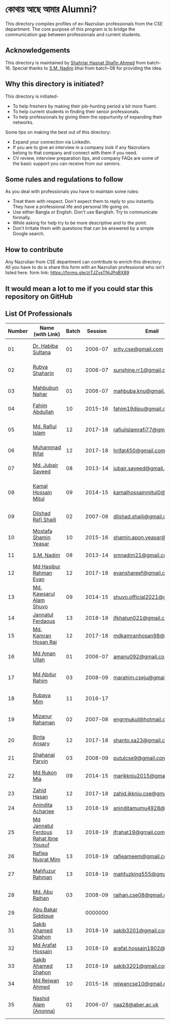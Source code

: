 # কোথায় আছে আমার Alumni?

This directory compiles profiles of ex-Nazrulian professionals from the CSE department. The core purpose of this program is to bridge the communication gap between professionals and current students.

## Acknowledgements

This directory is maintained by [Shahriar Hasnat Shafin Ahmed](https://www.linkedin.com/in/shafkun/) from batch-16. Special thanks to [S.M. Nadim](https://www.linkedin.com/in/smnadim21/) bhai from batch-08 for providing the idea.

## Why this directory is initiated?

This directory is initiated-

- To help freshers by making their job-hunting period a bit more fluent.
- To help current students in finding their senior professionals.
- To help professionals by giving them the oppurtunity of expanding their networks.

Some tips on making the best out of this directory:

- Expand your connection via LinkedIn.
- If you are to give an interview in a company look if any Nazrulians belong to that company and connect with them if you need.
- CV review, interview preparation tips, and company FAQs are some of the basic support you can receive from our seniors.

## Some rules and regulations to follow

As you deal with professionals you have to maintain some rules:

- Treat them with respect. Don't expect them to reply to you instantly. They have a professional life and personal life going on.
- Use either Bangla or English. Don't use Banglish. Try to communicate formally.
- While asking for help try to be more descriptive and to the point.
- Don't Irritate them with questions that can be answered by a simple Google search.

## How to contribute

Any Nazrulian from CSE department can contribute to enrich this directory. All you have to do is share this form with an Nazrulian professional who isn't listed here.
form link: https://forms.gle/ziTJZvsTNjJPqBX89

## It would mean a lot to me if you could star this repository on GitHub

## List Of Professionals

| Number | Name (with Link)                                                                             | Batch | Session | Email                        | Organization                                       | Designation                                               |
| ------ | -------------------------------------------------------------------------------------------- | ----- | ------- | ---------------------------- | -------------------------------------------------- | --------------------------------------------------------- |
| 01     | [Dr. Habiba Sultana](https://bd.linkedin.com/in/habiba-sultana-409800121)                    | 01    | 2006-07 | srity.cse@gmail.com          | Jatiya Kabi Kazi Nazrul Islam University           | Assistant Professor(CSE)                                  |
| 02     | [Rubya Shaharin](https://www.linkedin.com/in/rubya-shaharin-a25927253?originalSubdomain=bd)  | 01    | 2006-07 | sunshine.rr1@gmail.com       | Jatiya Kabi Kazi Nazrul Islam University           | Assistant Professor(CSE)                                  |
| 03     | [Mahbubun Nahar](https://www.linkedin.com/in/mahbubun-nahar-211a911aa/?originalSubdomain=bd) | 01    | 2006-07 | mahbuba.knu@gmail.com        | Jatiya Kabi Kazi Nazrul Islam University           | Assistant Professor(CSE)                                  |
| 04     | [Fahim Abdullah](https://www.linkedin.com/in/fahim-d-abdullah/)                              | 10    | 2015-16 | fahim19dipu@gmail.com        | Medina Tech Ltd.                                   | Associate Data Engineer                                   |
| 05     | [Md. Rafiul Islam](https://www.linkedin.com/in/md-rafiul-islam-9a765717a/)                   | 12    | 2017-18 | rafiulislamrafi77@gmail.com  | Z. H. Shikder University of Science and Technology | Lecturer in CSE                                           |
| 06     | [Muhammad Rifat](https://www.linkedin.com/in/rifat-mia/)                                     | 12    | 2017-18 | hrifat450@gmail.com          | Bit Byte Technology Ltd.                           | Software Engineer(Android)                                |
| 07     | [Md. Jubair Sayeed](https://www.linkedin.com/in/md-jubair-sayeed-linas/)                     | 08    | 2013-14 | jubair.sayeed@gmail.com      | Bangladesh Computer Council                        | Assistant Network Engineer                                |
| 08     | [Kamal Hossain Mitul](https://www.linkedin.com/in/khmitul/)                                  | 09    | 2014-15 | kamalhossainmitul0@gmail.com | Bangladesh Rural Electrification Board             | Assistant General Manager(IT)                             |
| 09     | [Dilshad Rafi Shajli](https://www.linkedin.com/in/shajli/)                                   | 02    | 2007-08 | dilshad.shajli@gmail.com     | Fanfare Bangladesh Limited                         | Full Stack Developer                                      |
| 10     | [Mostafa Shamin Yeasar](https://www.linkedin.com/in/mostafa-shamin-yeasar-8576941b1/)        | 10    | 2015-16 | shamin.apon.yeasar@gmail.com | BJIT Corp                                          | Software Engineer(iOS)                                    |
| 11     | [S.M. Nadim](https://www.linkedin.com/in/smnadim21/)                                         | 08    | 2013-14 | smnadim21@gmail.com          | Binary Quest Limited                               | Software Engineer(Android)                                |
| 12     | [Md Hasibur Rahman Evan](https://www.linkedin.com/in/evan-shareef/)                          | 12    | 2017-18 | evanshareef@gmail.com        | Vivasoft Limited                                   | Software Engineer(.Net)                                   |
| 13     | [Md. Kawsarul Alam Shuvo](https://www.linkedin.com/in/shuvo806/)                             | 09    | 2014-15 | shuvo.official2021@gmail.com | Vivasoft Limited                                   | Software Engineer(Level 2)                                |
| 14     | [Jannatul Ferdaous](https://www.linkedin.com/in/jannatul-ferdaous/)                          | 13    | 2018-19 | jfkhatun021@gmail.com        | Orion Informatics Ltd.                             | Trainee Software Engineer                                 |
| 15     | [Md. Kamran Hosan Raj](https://www.linkedin.com/in/md-kamran-hosan-693023261/)               | 12    | 2017-18 | mdkamranhosan98@gmail.com    | Synergy Interface Ltd.                             | Software Engineer(Laravel)                                |
| 16     | [Md Aman Ullah](https://www.linkedin.com/in/amanullah1/)                                     | 01    | 2006-07 | amanu092@gmail.com           | IQI Global, Selangor, Malaysia                     | Software Engineer(Laravel)                                |
| 17     | [Md Abdur Rahim](https://www.linkedin.com/in/mdabdurrahimbd/)                                | 03    | 2008-09 | marahim.cseju@gmail.com      | German University Bangladesh                       | Asistant Professor and Head of CSE                        |
| 18     | [Rubaya Mim](https://www.linkedin.com/in/rubayamim/)                                         | 11    | 2016-17 |                              | Bee Technology & Research Hub (BTRH)               | Software Engineer(Laravel)                                |
| 19     | [Mizanur Rahaman](https://www.linkedin.com/in/engrmukul/)                                    | 02    | 2007-08 | engrmukul@hotmail.com        | Talent Pro                                         | Software Engineer(Technical Lead)                         |
| 20     | [Binta Ansary](https://www.linkedin.com/in/binta-ansary-6229091a8/)                          | 12    | 2017-18 | shanto.sa23@gmail.com        | SecurityMindPro, Melbourne, Australia              | Associate Cyber Security Analyst                          |
| 21     | [Shahanaj Parvin](https://www.linkedin.com/in/shahanaj-parvin-931343137/)                    | 03    | 2008-09 | putulcse9@gmail.com          | Binate Solutions Ltd.                              | Senior Flutter Developer                                  |
| 22     | [Md Rukon Mia](https://www.linkedin.com/in/md-rukon-mia-a6856615a/)                          | 09    | 2014-15 | marjkkniu2015@gmail.com      | Freelance IT Lab                                   | Information Technology Support Engineer                   |
| 23     | [Zahid Hasan](https://www.linkedin.com/in/zahid-hasan124/)                                   | 12    | 2017-18 | zahid.jkkniu.cse@gmail.com   | Softivus                                           | Software Engineer(Laravel)                                |
| 24     | [Anindita Acharjee](https://www.linkedin.com/in/anindita-acharjee-0439091a8/)                | 13    | 2018-19 | aninditamumu4928@gmail.com   | BugsBD Limited                                     | Intern in Cybersecurity                                   |
| 25     | [Md Jannatul Ferdous Rahat Ibne Yousuf](https://www.linkedin.com/in/naymuzzamanakanda)       | 13    | 2018-19 | jfrahat19@gmail.com          |                                                    | Software Engineer                                         |
| 26     | [Rafiea Nusrat Mim](https://www.linkedin.com/in/rafiea-nusrat-mim/)                          | 13    | 2018-19 | rafieameem@gmail.com         | Technometrics Limited                              | Cyber Security Analyst                                    |
| 27     | [Mahfuzur Rahman](https://www.linkedin.com/in/mahfuzur-rahman-2938901ba/)                    | 13    | 2018-19 | mahfuzking555@gmail.com      | Mymensingh Engineering College(MUET)               | Lecturer in CSE                                           |
| 28     | [Md. Abu Raihan](https://www.linkedin.com/in/raihancse0908/)                                 | 03    | 2008-09 | raihan.cse08@gmail.com       | General Pharmaceuticals Limited                    | Information Technology Executive                          |
| 29     | [Abu Bakar Siddique](https://www.linkedin.com/in/abu-bakar-siddique-jkkniu/)                 |       | 0000000 |                              | SSL Wireless                                       | Cyber Security Engineer                                   |
| 31     | [Sakib Ahamed Shahon](https://www.linkedin.com/in/sakib-shahon/)                             | 13    | 2018-19 | sakib3201@gmail.com          | Incevio                                            | Software Engineer(Laravel)                                |
| 32     | [Md Arafat Hossain](https://www.linkedin.com/in/md-arafat-hossain-437314173/)                | 13    | 2018-19 | arafat.hossain1802@gmail.com | WellDev                                            | Trainee Software Engineer(DevOps)                         |
| 33     | [Sakib Ahamed Shahon](https://www.linkedin.com/in/sakib-shahon/)                             | 13    | 2018-19 | sakib3201@gmail.com          | Incevio                                            | Software Engineer(Laravel)                                |
| 34     | [Md Rejwan Ahmed](https://www.linkedin.com/in/md-rejwan-ahmed-338121166/)                    | 10    | 2015-16 | rejwancse10@gmail.com        | Nondito Soft                                       | Software Engineer(Laravel)                                |
| 35     | [Nashid Alam (Anonna)](https://www.linkedin.com/in/nashid-alam-afhea-193785aa/)              | 01    | 2006-07 | naa28@aber.ac.uk             | The Manchester Metropolitan University             | Lecturer (Assistant Professor) in Artificial Intelligence |
